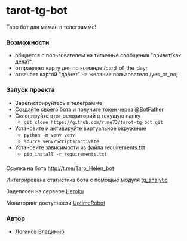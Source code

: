 # tarot-tg-bot

Таро бот для маман в телеграмме!

### Возможности
- общается с пользователем на типичные сообщения "привет/как дела?";
- отправляет карту дня по команде /card_of_the_day;
- отвечает картой "да/нет" на желание пользователя /yes_or_no;

### Запуск проекта
- Зарегистрируйтесь в телеграмме
- Создайте своего бота и получите токен через @BotFather
- Склонируйте этот репозиторий в текущую папку
    - `git clone https://github.com/rume73/tarot-tg-bot.git`
- Установите и активируйте виртуальное окружение
    - `python -m venv venv`
    - `source venv/Scripts/activate`
- Установите зависимости из файла requirements.txt
    - `pip install -r requirements.txt`

### 
Ссылка на бота http://t.me/Taro_Helen_bot

Интегрирована статистика бота с помощью модуля [tg_analytic](https://github.com/aleksspevak/tg_analytic)

Задеплоен на сервере [Heroku](https://heroku.com/)

Мониторинг доступности [UptimeRobot](https://uptimerobot.com/)

### Автор
- [Логинов Владимир](https://github.com/rume73)